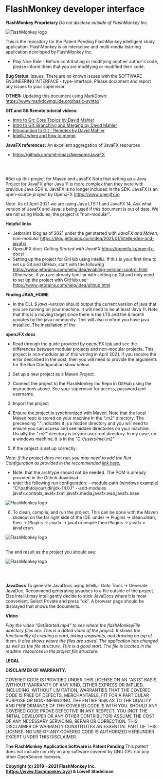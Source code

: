 # FlashMonkey developer interface
**FlashMonkey Proprietary**
_Do not disclose outside of FlashMonkey Inc._

![FlashMonkey logo](./readme_resources/horiz_logo_blue_78x500.png)


This is the repository for the Patent Pending FlashMonkey intelligent study application. FlashMonkey is an interactive 
and multi-media learning application developed by FlashMonkey Inc. 

- Play Nice Rule -
Before contributing or modifying another author's code, please inform them that you are modifying or modified their code. 

<b>Bug Status</b>: Issues. There are no known issues with the SOFTWARE ENGINEERING INTERFACE - type-interface. 
Please document and report any issues to your supervisor. 

<b>OTHER:</b> Updating this document using MarkDown: https://www.markdownguide.org/basic-syntax

<b>GIT and Git Remote tutorial videos:</b>
+ <a href="https://www.youtube.com/watch?v=uR6G2v_WsRA">Intro to Git: Core Topics by David Mahler</a> 
+ <a href="https://www.youtube.com/watch?v=FyAAIHHClqI" >Intro to Git: Branching and Merging by David Mahler</a> 
+ <a href="https://www.youtube.com/watch?v=Gg4bLk8cGNo">Introduction to Git - Remotes by David Mahler</a> 
+ <a href="https://www.jetbrains.com/help/idea/apply-changes-from-one-branch-to-another.html#cherry-pick">IntelliJ when and how to merge</a>

<b>JavaFX references:</b> An excellent aggregation of JavaFX resources
+ https://github.com/mhrimaz/AwesomeJavaFX


<br>
<br>

#Set up this project for Maven and JavaFX
Note that setting up a Java Project for JavaFX after Java 11 is more complex than they were with previous Java SDK's. 
JavaFX is no longer included in the SDK. JavaFX is an open-source project by OpenJFX https://www.openjfx.io

Note: As of April 2021 we are using Java LTS 11 and JavaFX 14. Ask what version of JavafX and Java is being used if this
document is out of date. We are not using Modules, the project is "non-modular".  

**Helpful links**
+ Jetbrains blog as of 2021 under the get started with _JavaFX and Maven, non-modular_ 
https://blog.jetbrains.com/idea/2021/01/intellij-idea-and-javafx/
+ OpenJFX docs _Getting Started with JavaFX_ https://openjfx.io/openjfx-docs/
+ Setting up the project for GitHub using IntelliJ. If this is your first time to set up Git and GitHub, start with the 
following  https://www.jetbrains.com/help/idea/enabling-version-control.html Otherwise, if you are already familiar with
setting up Git and only need to set up the project with GitHub use: https://www.jetbrains.com/help/idea/github.html

**Finding JAVA_HOME** 
+ In the CLI. _$ java -version_  should output the current version of java that you are running on your machine. It will
need to be at least Java 11. Note that this is a moving target since there is the LTS and the 6 month updates by the 
java community. This will also confirm you have java installed. The installation of the 

**openJFX docs** 
+ Read through the guide provided by openJFX <a href="https://openjfx.io/openjfx-docs/#maven"> link </a> and see the differences between modular projects and non-modular projects. 
This project is non-modular as of this writing in April 2021. If you receive the error described in the post, then
you will need to provide the arguments for the Run Configuration show below. 




1. Set up a new project as a Maven Project.

2. Connect the project to the FlashMonkey Inc Repo in GitHub using the instructions above. See your supervisor for access,
password and username.

3. Import the project

4. Ensure the project is synchronized with Maven. Note that the local Maven repo is stored on your machine in the _".m2"_
directory. The preceeding "." indicates it is a hidden directory and you will need to ensure you can access and see 
hidden directories on your machine. Usually the _".m2"_ directory is in your user root directory. In my case, on a windows
machine, it is in the _"C://users/me/.m2"_ 

5. If the project is set up correctly.

_Note: If the project does not run, you may need to add the Run Configuration as provided in the recommended 
<a href="https://openjfx.io/openjfx-docs/#IDE-Intellij">link here.</a>_
+ Note: that the archtype should not be needed. The POM is already provided in the Github download. 
+ enter the following run configuration: 
--module-path (windows example) "C:\path\to\your\jdk\jdk-14.0.1" --add-modules javafx.controls,javafx.fxml,javafx.media,javafx.web,javafx.base

![FlashMonkey logo](./readme_resources/addToRunCOnfig.PNG)

6. To clean, compile, and run the project. This can be done with the Maven slideout on the far right side of the IDE.
under -> Plugins -> clean:clean, then -> Plugins -> javafx -> javafx:compile then Plugins -> javafx > javafx:run. 


![FlashMonkey logo](./readme_resources/mavenMenuTree.PNG)

<br>
The end result as the project you should see:

![FlashMonkey logo](./readme_resources/result.PNG)

<br>
<br>

**JavaDocs** To generate JavaDocs using IntelliJ. Goto Tools -> Generate JavaDoc. Recommend generating javadocs to a 
file outside of the project. Else IntelliJ may intelligently decide to stick JavaDocs where it is most convenient. 
Select Private and press "ok". A browser page should be displayed that shows the documents. 


**Video**

_Play the video "GetStarted.mp4" to see where the flashMonkeyFile directory files are. This is a dated video of the project.
It shows the functionality of creating a card, taking snapshots, and drawing on top of them. It also shows where the 
files are saved. The application has changed as well as the file structure. This is a good start. The file is located in
the readme_resources in the project file structure._  


**LEGAL**

**DISCLAIMER OF WARRANTY.**  

COVERED CODE IS PROVIDED UNDER THIS LICENSE ON AN "AS IS" BASIS, WITHOUT WARRANTY OF ANY KIND, EITHER EXPRESS OR IMPLIED, INCLUDING, WITHOUT LIMITATION, WARRANTIES THAT THE COVERED CODE IS FREE OF DEFECTS, MERCHANTABLE, FIT FOR A PARTICULAR PURPOSE OR NON-INFRINGING. THE ENTIRE RISK AS TO THE QUALITY AND PERFORMANCE OF THE COVERED CODE IS WITH YOU. SHOULD ANY COVERED CODE PROVE DEFECTIVE IN ANY RESPECT, YOU (NOT THE INITIAL DEVELOPER OR ANY OTHER CONTRIBUTOR) ASSUME THE COST OF ANY NECESSARY SERVICING, REPAIR OR CORRECTION. THIS DISCLAIMER OF WARRANTY CONSTITUTES AN ESSENTIAL PART OF THIS LICENSE. NO USE OF ANY COVERED CODE IS AUTHORIZED HEREUNDER EXCEPT UNDER THIS DISCLAIMER.

**The FlashMonkey Application Software is Patent Pending**
This patent does not include nor rely on any software covered by GNU GPL nor any other OpenSource licenses. 

**Copyright (c) 2019 - 2021 FlashMonkey Inc. (https://www.flashmonkey.xyz) & Lowell Stadelman**
